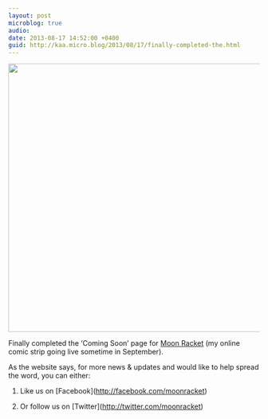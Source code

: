 ```yaml
---
layout: post
microblog: true
audio: 
date: 2013-08-17 14:52:00 +0400
guid: http://kaa.micro.blog/2013/08/17/finally-completed-the.html
---
```

<img src="https://micro.kaa.bz/uploads/2018/73e7eb95ca.jpg" alt="" width="840" height="539" class="alignnone size-full wp-image-428" /><p>Finally completed the &lsquo;Coming Soon&rsquo; page for <a href="http://www.moonracket.com">Moon Racket</a> (my online comic strip going live sometime in September).</p>

<p>As the website says, for more news &amp; updates and would like to help spread the word, you can either:</p>

<ol><li><p>Like us on [Facebook](<a href="http://facebook.com/moonracket">http://facebook.com/moonracket</a>)</p></li>
<li><p>Or follow us on [Twitter](<a href="http://twitter.com/moonracket">http://twitter.com/moonracket</a>)</p></li>
</ol>

